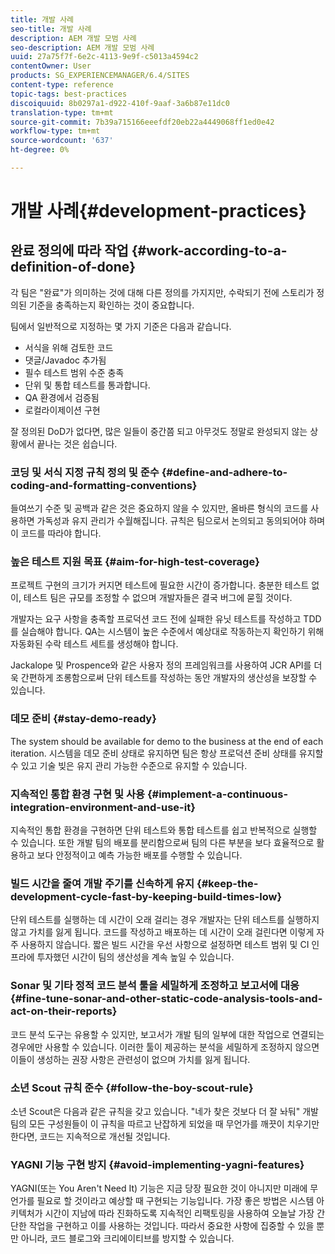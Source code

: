 ```yaml
---
title: 개발 사례
seo-title: 개발 사례
description: AEM 개발 모범 사례
seo-description: AEM 개발 모범 사례
uuid: 27a75f7f-6e2c-4113-9e9f-c5013a4594c2
contentOwner: User
products: SG_EXPERIENCEMANAGER/6.4/SITES
content-type: reference
topic-tags: best-practices
discoiquuid: 8b0297a1-d922-410f-9aaf-3a6b87e11dc0
translation-type: tm+mt
source-git-commit: 7b39a715166eeefdf20eb22a4449068ff1ed0e42
workflow-type: tm+mt
source-wordcount: '637'
ht-degree: 0%

---
```



# 개발 사례{#development-practices}

## 완료 정의에 따라 작업 {#work-according-to-a-definition-of-done}

각 팀은 &quot;완료&quot;가 의미하는 것에 대해 다른 정의를 가지지만, 수락되기 전에 스토리가 정의된 기준을 충족하는지 확인하는 것이 중요합니다.

팀에서 일반적으로 지정하는 몇 가지 기준은 다음과 같습니다.

* 서식을 위해 검토한 코드
* 댓글/Javadoc 추가됨
* 필수 테스트 범위 수준 충족
* 단위 및 통합 테스트를 통과합니다.
* QA 환경에서 검증됨
* 로컬라이제이션 구현

잘 정의된 DoD가 없다면, 많은 일들이 중간쯤 되고 아무것도 정말로 완성되지 않는 상황에서 끝나는 것은 쉽습니다.

### 코딩 및 서식 지정 규칙 정의 및 준수 {#define-and-adhere-to-coding-and-formatting-conventions}

들여쓰기 수준 및 공백과 같은 것은 중요하지 않을 수 있지만, 올바른 형식의 코드를 사용하면 가독성과 유지 관리가 수월해집니다. 규칙은 팀으로서 논의되고 동의되어야 하며 이 코드를 따라야 합니다.

### 높은 테스트 지원 목표  {#aim-for-high-test-coverage}

프로젝트 구현의 크기가 커지면 테스트에 필요한 시간이 증가합니다. 충분한 테스트 없이, 테스트 팀은 규모를 조정할 수 없으며 개발자들은 결국 버그에 묻힐 것이다.

개발자는 요구 사항을 충족할 프로덕션 코드 전에 실패한 유닛 테스트를 작성하고 TDD를 실습해야 합니다. QA는 시스템이 높은 수준에서 예상대로 작동하는지 확인하기 위해 자동화된 수락 테스트 세트를 생성해야 합니다.

Jackalope 및 Prospence와 같은 사용자 정의 프레임워크를 사용하여 JCR API를 더욱 간편하게 조롱함으로써 단위 테스트를 작성하는 동안 개발자의 생산성을 보장할 수 있습니다.

### 데모 준비 {#stay-demo-ready}

The system should be available for demo to the business at the end of each iteration. 시스템을 데모 준비 상태로 유지하면 팀은 항상 프로덕션 준비 상태를 유지할 수 있고 기술 빚은 유지 관리 가능한 수준으로 유지할 수 있습니다.

### 지속적인 통합 환경 구현 및 사용 {#implement-a-continuous-integration-environment-and-use-it}

지속적인 통합 환경을 구현하면 단위 테스트와 통합 테스트를 쉽고 반복적으로 실행할 수 있습니다. 또한 개발 팀의 배포를 분리함으로써 팀의 다른 부분을 보다 효율적으로 활용하고 보다 안정적이고 예측 가능한 배포를 수행할 수 있습니다.

### 빌드 시간을 줄여 개발 주기를 신속하게 유지 {#keep-the-development-cycle-fast-by-keeping-build-times-low}

단위 테스트를 실행하는 데 시간이 오래 걸리는 경우 개발자는 단위 테스트를 실행하지 않고 가치를 잃게 됩니다. 코드를 작성하고 배포하는 데 시간이 오래 걸린다면 이렇게 자주 사용하지 않습니다. 짧은 빌드 시간을 우선 사항으로 설정하면 테스트 범위 및 CI 인프라에 투자했던 시간이 팀의 생산성을 계속 높일 수 있습니다.

### Sonar 및 기타 정적 코드 분석 툴을 세밀하게 조정하고 보고서에 대응 {#fine-tune-sonar-and-other-static-code-analysis-tools-and-act-on-their-reports}

코드 분석 도구는 유용할 수 있지만, 보고서가 개발 팀의 일부에 대한 작업으로 연결되는 경우에만 사용할 수 있습니다. 이러한 툴이 제공하는 분석을 세밀하게 조정하지 않으면 이들이 생성하는 권장 사항은 관련성이 없으며 가치를 잃게 됩니다.

### 소년 Scout 규칙 준수 {#follow-the-boy-scout-rule}

소년 Scout은 다음과 같은 규칙을 갖고 있습니다. &quot;네가 찾은 것보다 더 잘 놔둬&quot; 개발 팀의 모든 구성원들이 이 규칙을 따르고 난잡하게 되었을 때 무언가를 깨끗이 치우기만 한다면, 코드는 지속적으로 개선될 것입니다.

### YAGNI 기능 구현 방지 {#avoid-implementing-yagni-features}

YAGNI(또는 You Aren&#39;t Need It) 기능은 지금 당장 필요한 것이 아니지만 미래에 무언가를 필요로 할 것이라고 예상할 때 구현되는 기능입니다. 가장 좋은 방법은 시스템 아키텍처가 시간이 지남에 따라 진화하도록 지속적인 리팩토링을 사용하여 오늘날 가장 간단한 작업을 구현하고 이를 사용하는 것입니다. 따라서 중요한 사항에 집중할 수 있을 뿐만 아니라, 코드 블로그와 크리에이티브를 방지할 수 있습니다.
